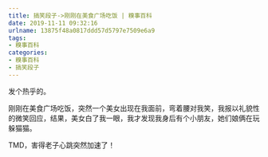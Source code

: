 ```yaml
---
title: 搞笑段子->刚刚在美食广场吃饭 | 糗事百科
date: 2019-11-11 09:32:16
urlname: 13875f48a0817ddd57d5797e7509e6a9
tags: 
- 糗事百科
categories:
- 糗事百科
- 搞笑段子
---
```

发个热乎的。

刚刚在美食广场吃饭，突然一个美女出现在我面前，弯着腰对我笑，我报以礼貌性的微笑回应，结果，美女白了我一眼，我才发现我身后有个小朋友，她们娘俩在玩躲猫猫。

TMD，害得老子心跳突然加速了！


